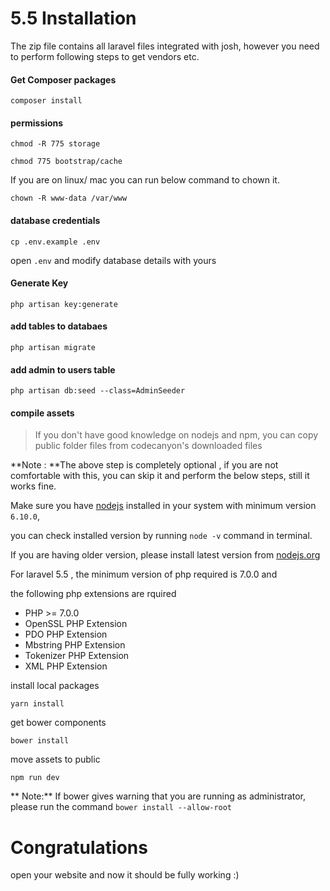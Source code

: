 # 5.5 Installation

The zip file contains all laravel files integrated with josh, however you need to perform following steps to get vendors etc.

#### Get Composer packages

`composer install`

#### permissions

```
chmod -R 775 storage

chmod 775 bootstrap/cache
```

If you are on linux/ mac you can run below command to chown it.

```
chown -R www-data /var/www
```

#### database credentials

```
cp .env.example .env
```

open `.env` and modify database details with yours

#### Generate Key

```
php artisan key:generate
```

#### add tables to databaes

`php artisan migrate`

#### add admin to users table

`php artisan db:seed --class=AdminSeeder`

#### compile assets

> If you don't have good knowledge on nodejs and npm, you can copy public folder files from codecanyon's downloaded files

**Note : **The above step is completely optional , if you are not comfortable with this, you can skip it and perform the below steps, still it works fine.

Make sure you have [nodejs](https://nodejs.org) installed in your system with minimum version `6.10.0`,

you can check installed version by running `node -v` command in terminal.

If you are having older version, please install latest version from [nodejs.org](http://nodejs.org/)

For laravel 5.5 , the minimum version of php required is 7.0.0 and

the following php extensions are rquired

* PHP &gt;= 7.0.0
* OpenSSL PHP Extension
* PDO PHP Extension
* Mbstring PHP Extension
* Tokenizer PHP Extension
* XML PHP Extension

install local packages

`yarn install`

get bower components

`bower install`

move assets to public

`npm run dev`

** Note:** If bower gives warning that you are running as administrator, please run the command `bower install --allow-root`

# Congratulations

open your website and now it should be fully working :\)

